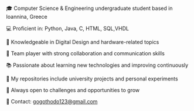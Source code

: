 
🎓 Computer Science & Engineering undergraduate student based in Ioannina, Greece

💻 Proficient in: Python, Java, C, HTML, SQL,VHDL

🔌 Knowledgeable in Digital Design and hardware-related topics

🤝 Team player with strong collaboration and communication skills

📚 Passionate about learning new technologies and improving continuously

📁 My repositories include university projects and personal experiments

🚀 Always open to challenges and opportunities to grow

📧 Contact: gogothodo123@gmail.com
<!--
**GiwrgosTheod/GiwrgosTheod** is a ✨ _special_ ✨ repository because its `README.md` (this file) appears on your GitHub profile.

Here are some ideas to get you started:

- 🔭 I’m currently working on ...
- 🌱 I’m currently learning ...
- 👯 I’m looking to collaborate on ...
- 🤔 I’m looking for help with ...
- 💬 Ask me about ...
- 📫 How to reach me: ...
- 😄 Pronouns: ...
- ⚡ Fun fact: ...
-->
